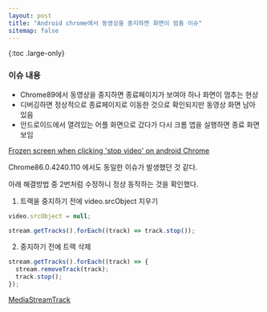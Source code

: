```yaml
---
layout: post
title: "Android chrome에서 동영상을 중지하면 화면이 멈춤 이슈"
sitemap: false
---
```


{:toc .large-only}

### 이슈 내용

- Chrome89에서 동영상을 중지하면 종료페이지가 보여야 하나 화면이 멈추는 현상
- 디버깅하면 정상적으로 종료페이지로 이동한 것으로 확인되지만 동영상 화면 남아있음
- 안드로이드에서 열려있는 어플 화면으로 갔다가 다시 크롬 앱을 실행하면 종료 화면 보임
  <br/>

[Frozen screen when clicking 'stop video' on android Chrome](https://github.com/twilio/twilio-video-app-react/issues/355#issuecomment-780368725)
<br/>

Chrome86.0.4240.110 에서도 동일한 이슈가 발생했던 것 같다.

아래 해결방법 중 2번처럼 수정하니 정상 동작하는 것을 확인했다.
<br/>

1. 트랙을 중지하기 전에 video.srcObject 지우기

```js
video.srcObject = null;

stream.getTracks().forEach((track) => track.stop());
```

2. 중지하기 전에 트랙 삭제

```js
stream.getTracks().forEach((track) => {
  stream.removeTrack(track);
  track.stop();
});
```

[MediaStreamTrack](https://developer.mozilla.org/en-US/docs/Web/API/MediaStreamTrack)
